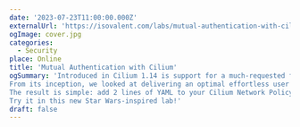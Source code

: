 ```yaml
---
date: '2023-07-23T11:00:00.000Z'
externalUrl: 'https://isovalent.com/labs/mutual-authentication-with-cilium/'
ogImage: cover.jpg
categories:
  - Security
place: Online
title: 'Mutual Authentication with Cilium'
ogSummary: 'Introduced in Cilium 1.14 is support for a much-requested feature: mutual authentication.
From its inception, we looked at delivering an optimal effortless user experience to achieve mutual authentication.
The result is simple: add 2 lines of YAML to your Cilium Network Policy, and that’s it – your workload communication is now secured with a mutual TLS handshake.
Try it in this new Star Wars-inspired lab!'
draft: false
---
```

